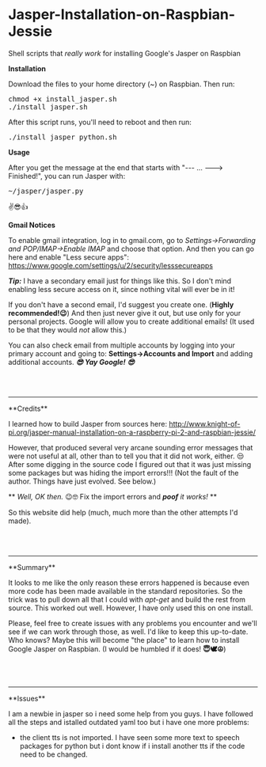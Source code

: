 # Jasper-Installation-on-Raspbian-Jessie
Shell scripts that *really work* for installing Google's Jasper on Raspbian

**Installation**

Download the files to your home directory (~) on Raspbian. Then run:

<pre>
chmod +x install_jasper.sh
./install_jasper.sh
</pre>

After this script runs, you'll need to reboot and then run:

<pre>
./install_jasper_python.sh
</pre>

**Usage**

After you get the message at the end that starts with "--- ... ---> Finished!", you can run Jasper with: 
<pre>
~/jasper/jasper.py 
</pre>
✌😎👍

**Gmail Notices**

To enable gmail integration, log in to gmail.com, go to *Settings->Forwarding and POP/IMAP->Enable IMAP* and choose that option.
And then you can go here and enable "Less secure apps":
https://www.google.com/settings/u/2/security/lesssecureapps

***Tip:*** I have a secondary email just for things like this. So I don't mind enabling less secure access on it, since nothing vital will ever be in it!

If you don't have a second email, I'd suggest you create one. (**Highly recommended!😉**) And then just never give it out, but use only for your personal projects.  Google will allow you to create additional emails! (It used to be that they would *not* allow this.)

You can also check email from multiple accounts by logging into your primary account and going to: 
**Settings->Accounts and Import** 
and adding additional accounts. ***😎 Yay Google! 😎***

<br>&nbsp;<br>
<hr></hr>
**Credits**

I learned how to build Jasper from sources here: http://www.knight-of-pi.org/jasper-manual-installation-on-a-raspberry-pi-2-and-raspbian-jessie/ 

However, that produced several very arcane sounding error messages that were not useful at all, other than to tell you that it did not work, either. 😒 After some digging in the source code I figured out that it was just missing some packages but was hiding the import errors!!! (Not the fault of the author. Things have just evolved. See below.)

** *Well, OK then.* 😉🤓 Fix the import errors and ***poof*** *it works!* **

So this website did help (much, much more than the other attempts I'd made). 

<br>&nbsp;<br>
<hr></hr>
**Summary**

It looks to me like the only reason these errors happened is because even more code has been made available in the standard repositories. So the trick was to pull down all that I could with *apt-get* and build the rest from source. This worked out well. However, I have only used this on one install. 

Please, feel free to create issues with any problems you encounter and we'll see if we can work through those, as well. I'd like to keep this up-to-date. Who knows? Maybe this will become "the place" to learn how to install Google Jasper on Raspbian. (I would be humbled if it does! **😇🕊☮**)

<br>&nbsp;<br>
<hr></hr>
**Issues**

I am a newbie in jasper so i need some help from you guys. I have followed all the steps and istalled outdated yaml too but i have one more problems: 
- the client tts is not imported.
I have seen some more text to speech packages for python but i dont know if i install another tts if the code need to be changed.
